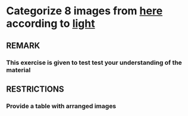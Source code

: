 # Categorize 8 images from [here](https://dylancolestudio.com/avatar-1) according to [light](https://www.youtube.com/watch?v=RG83v_oQ4DY)
## REMARK 
### This exercise is given to test test your understanding of the material 
## RESTRICTIONS 
### Provide a table with arranged images 

